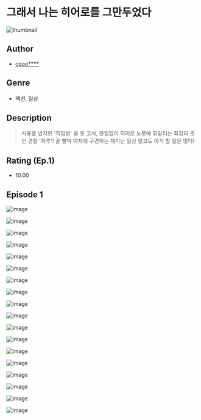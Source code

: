 # 그래서 나는 히어로를 그만두었다
![thumbnail](https://image-comic.pstatic.net/user_contents_data/challenge_comic/2023/05/25/360817/upload_3544958735941514340_480x623.jpeg)

## Author
- [cpoo****](https://comic.naver.com/artistTitle?id=360817)

## Genre
- 액션, 일상

## Description
> 사표를 냈지만 '직업병' 을 못 고쳐, 끊임없이 히어로 노릇에 휘말리는 최강의 초인 경찰 '하루'! 꿀 빨며 여자애 구경하는 재미난 일상 말고도 아직 할 일은 많다!


## Rating (Ep.1)
- 10.00

## Episode 1
![image](https://image-comic.pstatic.net/user_contents_data/challenge_comic/2023/05/25/360817/upload_7293124644471988835.jpeg)

![image](https://image-comic.pstatic.net/user_contents_data/challenge_comic/2023/05/25/360817/upload_3486459452471719777.jpeg)

![image](https://image-comic.pstatic.net/user_contents_data/challenge_comic/2023/05/25/360817/upload_3762531428235554866.jpeg)

![image](https://image-comic.pstatic.net/user_contents_data/challenge_comic/2023/05/25/360817/upload_3618191729336857141.jpeg)

![image](https://image-comic.pstatic.net/user_contents_data/challenge_comic/2023/05/25/360817/upload_7220787740872816692.jpeg)

![image](https://image-comic.pstatic.net/user_contents_data/challenge_comic/2023/05/25/360817/upload_3978989852199039076.jpeg)

![image](https://image-comic.pstatic.net/user_contents_data/challenge_comic/2023/05/25/360817/upload_4064044992232173668.jpeg)

![image](https://image-comic.pstatic.net/user_contents_data/challenge_comic/2023/05/25/360817/upload_4135259260130244918.jpeg)

![image](https://image-comic.pstatic.net/user_contents_data/challenge_comic/2023/05/25/360817/upload_3904679370898367544.jpeg)

![image](https://image-comic.pstatic.net/user_contents_data/challenge_comic/2023/05/25/360817/upload_4123382138730145337.jpeg)

![image](https://image-comic.pstatic.net/user_contents_data/challenge_comic/2023/05/25/360817/upload_3905294209173906998.jpeg)

![image](https://image-comic.pstatic.net/user_contents_data/challenge_comic/2023/05/25/360817/upload_3847261795793265205.jpeg)

![image](https://image-comic.pstatic.net/user_contents_data/challenge_comic/2023/05/25/360817/upload_7221856482502064485.jpeg)

![image](https://image-comic.pstatic.net/user_contents_data/challenge_comic/2023/05/25/360817/upload_7018123776855859766.jpeg)

![image](https://image-comic.pstatic.net/user_contents_data/challenge_comic/2023/05/25/360817/upload_7162469639068332646.jpeg)

![image](https://image-comic.pstatic.net/user_contents_data/challenge_comic/2023/05/25/360817/upload_7364848180953101925.jpeg)

![image](https://image-comic.pstatic.net/user_contents_data/challenge_comic/2023/05/25/360817/upload_3691044278804625462.jpeg)

![image](https://image-comic.pstatic.net/user_contents_data/challenge_comic/2023/05/25/360817/upload_3486177761888318009.jpeg)
